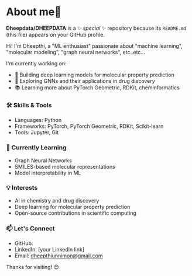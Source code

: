 # About me👋

**Dheepdata/DHEEPDATA** is a ✨ _special_ ✨ repository because its `README.md` (this file) appears on your GitHub profile.

Hi! I'm Dheepthi, a "ML enthusiast" passionate about "machine learning", "molecular modeling", "graph neural networks", etc..etc...

I'm currently working on:
- 🔬 Building deep learning models for molecular property prediction
- 🧠 Exploring GNNs and their applications in drug discovery
- 📚 Learning more about PyTorch Geometric, RDKit, cheminformatics

### 🛠️ Skills & Tools
- Languages: Python
- Frameworks: PyTorch, PyTorch Geometric, RDKit, Scikit-learn
- Tools: Jupyter, Git

### 🌱 Currently Learning
- Graph Neural Networks
- SMILES-based molecular representations
- Model interpretability in ML

### 💡 Interests
- AI in chemistry and drug discovery
- Deep learning for molecular property prediction
- Open-source contributions in scientific computing

### 📫 Let's Connect
- GitHub: 
- LinkedIn: [your LinkedIn link]
- Email: dheepthiunnimon@gmail.com

Thanks for visiting! 😊
